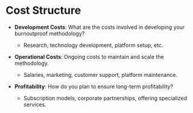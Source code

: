 # Cost Structure

- **Development Costs**: What are the costs involved in developing your burnoutproof methodology?
  - Research, technology development, platform setup, etc.

- **Operational Costs**: Ongoing costs to maintain and scale the methodology.
  - Salaries, marketing, customer support, platform maintenance.

- **Profitability**: How do you plan to ensure long-term profitability?
  - Subscription models, corporate partnerships, offering specialized services.
